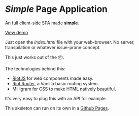 # _Simple_ Page Application

An full client-side SPA made **simple**.

[View demo](https://vinyll.github.io/simple-page-application/)

Just open the _index.html_ file with your web-browser.
No server, transpilation or whatever issue-prone concept.

This just works out of the 📦.

The technologies behind this:
- [RiotJS](https://riot.js.org) for web components made easy.
- [Riot Router](https://github.com/riot/route), a Vanilla basic routing system.
- [Milligram](https://milligram.io/) for CSS to make HTML natively beautiful.

It's very easy to plug this with an API for example.

This skeleton can run on its own in a [Github Pages](https://vinyll.github.io/simple-page-application/).
